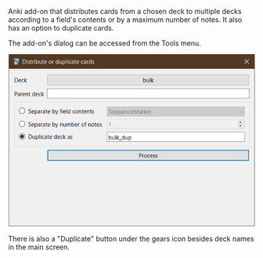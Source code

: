 Anki add-on that distributes cards from a chosen deck to multiple decks according to a field's contents or by a maximum number of notes. It also has an option to duplicate cards.

The add-on's dialog can be accessed from the Tools menu.

![Add-on's dialog](images/dialog.png)

There is also a "Duplicate" button under the gears icon besides deck names in the main screen.
